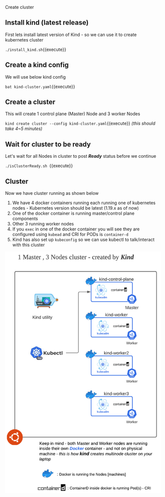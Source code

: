 Create cluster 

## Install kind (latest release)

First lets install latest version of Kind - so we can use it to create kubernetes cluster

`./install_kind.sh`{{execute}}

## Create a kind config

We will use below kind config 

`bat kind-cluster.yaml`{{execute}}

## Create a cluster 

This will create 1 control plane (Master) Node and 3 worker Nodes

`kind create cluster --config kind-cluster.yaml`{{execute}} *(this should take 4~5 minutes)*

## Wait for cluster to be ready 

Let's wait for all Nodes in cluster to post ***Ready*** status before we
continue

`./isClusterReady.sh `{{execute}}

## Cluster

Now we have cluster running as shown below 

1. We have 4 docker containers running each running one of kubernetes
   nodes - Kubernetes version should be latest (1.19.x as of now)
2. One of the docker container is running master/control plane
   components 
3. Other 3 running worker nodes 
4. If you `exec` in one of the docker container you will see they are
   configured using `kubead` and CRI for PODs is `container-d` 
5. Kind has also set up `kubeconfig` so we can use kubectl to
   talk/interact with this cluster


![ETCD Leader](./assets/KIND-1.png)